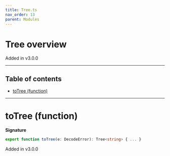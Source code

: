 ```yaml
---
title: Tree.ts
nav_order: 13
parent: Modules
---
```


# Tree overview

Added in v3.0.0

---

<h2 class="text-delta">Table of contents</h2>

- [toTree (function)](#totree-function)

---

# toTree (function)

**Signature**

```ts
export function toTree(e: DecodeError): Tree<string> { ... }
```

Added in v3.0.0
